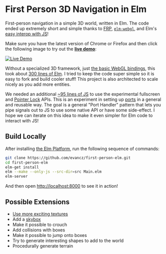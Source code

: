 # First Person 3D Navigation in Elm

First-person navigation in a simple 3D world, written in Elm. The code ended up
extremely short and simple thanks to [FRP][frp], [`elm-webgl`][webgl], and Elm's
[easy interop with JS][interop]!

[frp]: http://elm-lang.org/learn/What-is-FRP.elm
[webgl]: https://github.com/johnpmayer/elm-webgl
[interop]: https://github.com/evancz/elm-html-and-js

Make sure you have the latest version of Chrome or Firefox and then click the
following image to try out the **[live demo][demo]**:

[![Live Demo](resources/ScreenShot.png)][demo]

[demo]: http://evancz.github.io/first-person-elm/

Without a specialized 3D framework, just [the basic WebGL bindings][webgl], this
took about [300 lines of Elm][src]. I tried to keep the code super simple so it
is easy to fork and build cooler stuff! This project is also architected to
scale nicely as you add more entities.

[src]: https://github.com/evancz/first-person-elm/tree/master/src

We needed an additional [~95 lines of JS][file] to use the experimental
fullscreen and [Pointer Lock][lock] APIs. This is an experiment in setting up
[ports][interop] in a general and reusable way. The goal is a general "Port
Handler" pattern that lets you pipe signals out to JS to use some native API or
have some side-effect. I hope we can iterate on this idea to make it even
simpler for Elm code to interact with JS!

[lock]: https://developer.mozilla.org/en-US/docs/WebAPI/Pointer_Lock
[file]: https://github.com/evancz/first-person-elm/blob/master/resources/PointerLock.js

## Build Locally

After installing [the Elm Platform](https://github.com/elm-lang/elm-platform),
run the following sequence of commands:

```bash
git clone https://github.com/evancz/first-person-elm.git
cd first-person-elm
elm-get install
elm --make --only-js --src-dir=src Main.elm
elm-server
```

And then open [http://localhost:8000](http://localhost:8000) to see it in action!

## Possible Extensions

  * [Use more exciting textures](https://github.com/kfish/elm-shadertoy)
  * Add a [skybox][skybox]
  * Make it possible to crouch
  * Add collisions with boxes
  * Make it possible to jump onto boxes
  * Try to generate interesting shapes to add to the world
  * Procedurally generate terrain

[skybox]: http://en.wikipedia.org/wiki/Skybox_(video_games)

